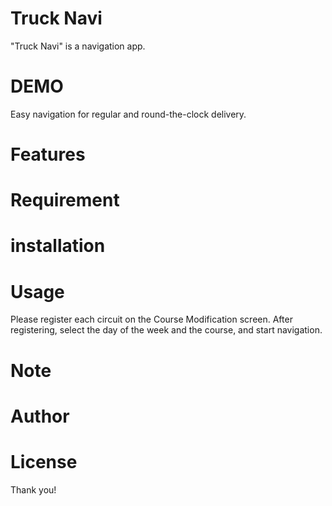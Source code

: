 # Truck Navi

"Truck Navi" is a navigation app.

# DEMO

Easy navigation for regular and round-the-clock delivery.

# Features


# Requirement


# installation


# Usage
Please register each circuit on the Course Modification screen. After registering, select the day of the week and the course, and start navigation.

# Note


# Author


# License


Thank you!
